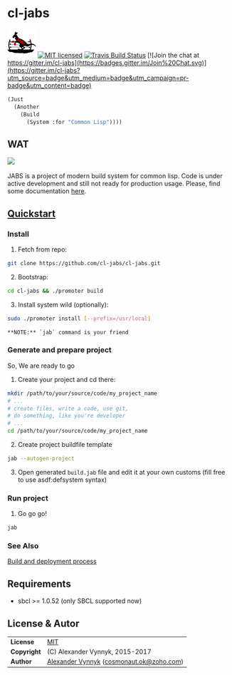 # cl-jabs

![](https://github.com/cl-jabs/cl-jabs/blob/master/share/images/JABS_64x64.png) [![MIT licensed](https://img.shields.io/badge/license-MIT-blue.svg)](./LICENSE) [![Travis Build Status](https://api.travis-ci.org/cl-jabs/cl-jabs.svg?branch=master)](https://travis-ci.org/cl-jabs/cl-jabs) [![Join the chat at https://gitter.im/cl-jabs](https://badges.gitter.im/Join%20Chat.svg)](https://gitter.im/cl-jabs?utm_source=badge&utm_medium=badge&utm_campaign=pr-badge&utm_content=badge)
```lisp
(Just
  (Another
    (Build
      (System :for "Common Lisp"))))
```

## WAT
![](https://media.giphy.com/media/1L5YuA6wpKkNO/giphy.gif)

JABS is a project of modern build system for common lisp. Code is under active development and still not ready for production usage. Please, find some documentation [here](https://github.com/cl-jabs/cl-jabs/wiki).

## [Quickstart](https://github.com/cl-jabs/cl-jabs/wiki/quickstart)

### Install
1. Fetch from repo:
 ```bash
 git clone https://github.com/cl-jabs/cl-jabs.git
 ```

2. Bootstrap:
 ```bash
 cd cl-jabs && ./promoter build
```

3. Install system wild (optionally):
 ```bash
 sudo ./promoter install [--prefix=/usr/local]
 ```
    **NOTE:** `jab` command is your friend

### Generate and prepare project

So, We are ready to go

1. Create your project and cd there:
 ```bash
 mkdir /path/to/your/source/code/my_project_name
 # ...
 # create files, write a code, use git, 
 # do something, like you're developer
 # ...
 cd /path/to/your/source/code/my_project_name
 ```

2. Create project buildfile template
 ```bash
 jab --autogen-project
 ```

3. Open generated `build.jab` file and edit it at your own customs (fill free to use asdf:defsystem syntax)

### Run project

1. Go go go!

 ```bash
 jab
 ```

### See Also

[Build and deployment process](Build-and-deployment-process)

## Requirements

* sbcl >= 1.0.52 (only SBCL supported now)

## License & Autor
| | |
|:--|---|
| **License** | [MIT](./LICENSE) |
| **Copyright** | (C) Alexander Vynnyk, 2015-2017 |
| **Author** | [Alexander Vynnyk](https://github.com/cosmonaut.ok) (<cosmonaut.ok@zoho.com>) |

